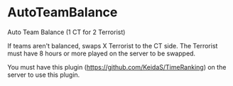 # AutoTeamBalance
Auto Team Balance (1 CT for 2 Terrorist)

If teams aren't balanced, swaps X Terrorist to the CT side. The Terrorist must have 8 hours or more played on the server to be swapped. 

You must have this plugin (https://github.com/KeidaS/TimeRanking) on the server to use this plugin.
